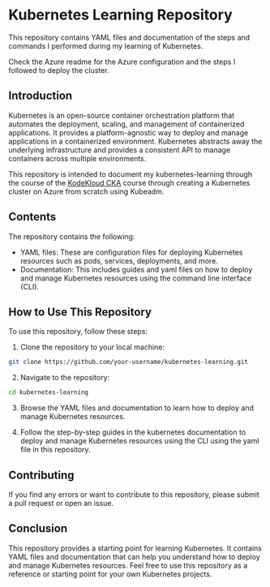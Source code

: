 # Kubernetes Learning Repository

This repository contains YAML files and documentation of the steps and commands I performed during my learning of Kubernetes.

Check the Azure readme for the Azure configuration and the steps I followed to deploy the cluster.

## Introduction

Kubernetes is an open-source container orchestration platform that automates the deployment, scaling, and management of containerized applications. It provides a platform-agnostic way to deploy and manage applications in a containerized environment. Kubernetes abstracts away the underlying infrastructure and provides a consistent API to manage containers across multiple environments.

This repository is intended to document my kubernetes-learning through the course of the [KodeKloud CKA](https://kodekloud.com/courses/certified-kubernetes-administrator-cka/) course through creating a Kubernetes cluster on Azure from scratch using Kubeadm.

## Contents

The repository contains the following:

- YAML files: These are configuration files for deploying Kubernetes resources such as pods, services, deployments, and more.
- Documentation: This includes guides and yaml files on how to deploy and manage Kubernetes resources using the command line interface (CLI).

## How to Use This Repository

To use this repository, follow these steps:

1. Clone the repository to your local machine:

```bash
git clone https://github.com/your-username/kubernetes-learning.git
```

2. Navigate to the repository:

```bash
cd kubernetes-learning
```

3. Browse the YAML files and documentation to learn how to deploy and manage Kubernetes resources.

4. Follow the step-by-step guides in the kubernetes documentation to deploy and manage Kubernetes resources using the CLI using the yaml file in this repository.


## Contributing

If you find any errors or want to contribute to this repository, please submit a pull request or open an issue.

## Conclusion

This repository provides a starting point for learning Kubernetes. It contains YAML files and documentation that can help you understand how to deploy and manage Kubernetes resources. Feel free to use this repository as a reference or starting point for your own Kubernetes projects.
